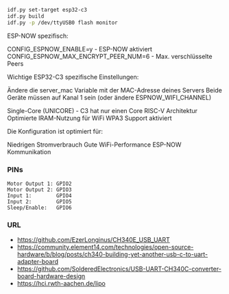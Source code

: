
```bash
idf.py set-target esp32-c3
idf.py build
idf.py -p /dev/ttyUSB0 flash monitor
```

ESP-NOW spezifisch:

CONFIG_ESPNOW_ENABLE=y - ESP-NOW aktiviert
CONFIG_ESPNOW_MAX_ENCRYPT_PEER_NUM=6 - Max. verschlüsselte Peers

Wichtige ESP32-C3 spezifische Einstellungen:

Ändere die server_mac Variable mit der MAC-Adresse deines Servers
Beide Geräte müssen auf Kanal 1 sein (oder ändere ESPNOW_WIFI_CHANNEL)

Single-Core (UNICORE) - C3 hat nur einen Core
RISC-V Architektur
Optimierte IRAM-Nutzung für WiFi
WPA3 Support aktiviert

Die Konfiguration ist optimiert für:

Niedrigen Stromverbrauch
Gute WiFi-Performance
ESP-NOW Kommunikation

### PINs
```
Motor Output 1: GPIO2
Motor Output 2: GPIO3
Input 1:        GPIO4
Input 2:        GPIO5
Sleep/Enable:   GPIO6
```

### URL
* https://github.com/EzerLonginus/CH340E_USB_UART
* https://community.element14.com/technologies/open-source-hardware/b/blog/posts/ch340-building-yet-another-usb-c-to-uart-adapter-board
* https://github.com/SolderedElectronics/USB-UART-CH340C-converter-board-hardware-design
* https://hci.rwth-aachen.de/lipo
